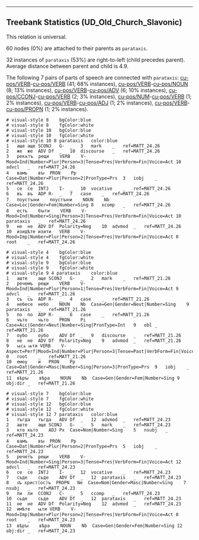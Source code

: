 

--------------------------------------------------------------------------------

## Treebank Statistics (UD_Old_Church_Slavonic)

This relation is universal.

60 nodes (0%) are attached to their parents as `parataxis`.

32 instances of `parataxis` (53%) are right-to-left (child precedes parent).
Average distance between parent and child is 4.9.

The following 7 pairs of parts of speech are connected with `parataxis`: [cu-pos/VERB]()-[cu-pos/VERB]() (41; 68% instances), [cu-pos/VERB]()-[cu-pos/NOUN]() (8; 13% instances), [cu-pos/VERB]()-[cu-pos/ADV]() (6; 10% instances), [cu-pos/CCONJ]()-[cu-pos/VERB]() (2; 3% instances), [cu-pos/NUM]()-[cu-pos/VERB]() (1; 2% instances), [cu-pos/VERB]()-[cu-pos/ADJ]() (1; 2% instances), [cu-pos/VERB]()-[cu-pos/PROPN]() (1; 2% instances).


~~~ conllu
# visual-style 8	bgColor:blue
# visual-style 8	fgColor:white
# visual-style 10	bgColor:blue
# visual-style 10	fgColor:white
# visual-style 10 8 parataxis	color:blue
1	аще	аще	SCONJ	G-	_	3	mark	_	ref=MATT_24.26
2	же	же	ADV	Df	_	10	discourse	_	ref=MATT_24.26
3	рекѫтъ	рещи	VERB	V-	Mood=Ind|Number=Plur|Person=3|Tense=Pres|VerbForm=Fin|Voice=Act	10	advcl	_	ref=MATT_24.26
4	вамъ	вꙑ	PRON	Pp	Case=Dat|Number=Plur|Person=2|PronType=Prs	3	iobj	_	ref=MATT_24.26
5	се	се	INTJ	I-	_	10	vocative	_	ref=MATT_24.26
6	въ	въ	ADP	R-	_	7	case	_	ref=MATT_24.26
7	поустꙑни	поустꙑни	NOUN	Nb	Case=Loc|Gender=Fem|Number=Sing	8	xcomp	_	ref=MATT_24.26
8	естъ	бꙑти	VERB	V-	Mood=Ind|Number=Sing|Person=3|Tense=Pres|VerbForm=Fin|Voice=Act	10	parataxis	_	ref=MATT_24.26
9	не	не	ADV	Df	Polarity=Neg	10	advmod	_	ref=MATT_24.26
10	изидѣте	изити	VERB	V-	Mood=Imp|Number=Plur|Person=2|Tense=Pres|VerbForm=Fin|Voice=Act	0	root	_	ref=MATT_24.26

~~~


~~~ conllu
# visual-style 4	bgColor:blue
# visual-style 4	fgColor:white
# visual-style 9	bgColor:blue
# visual-style 9	fgColor:white
# visual-style 9 4 parataxis	color:blue
1	аште	аще	SCONJ	G-	_	2	mark	_	ref=MATT_21.26
2	речемъ	рещи	VERB	V-	Mood=Ind|Number=Plur|Person=1|Tense=Pres|VerbForm=Fin|Voice=Act	9	advcl	_	ref=MATT_21.26
3	съ	съ	ADP	R-	_	4	case	_	ref=MATT_21.26
4	небесе	небо	NOUN	Nb	Case=Gen|Gender=Neut|Number=Sing	9	parataxis	_	ref=MATT_21.26
5	по	по	ADP	R-	_	6	case	_	ref=MATT_21.26
6	чъто	чьто	PRON	Pi	Case=Acc|Gender=Neut|Number=Sing|PronType=Int	9	obl	_	ref=MATT_21.26
7	оубо	оубо	ADV	Df	_	9	discourse	_	ref=MATT_21.26
8	не	не	ADV	Df	Polarity=Neg	9	advmod	_	ref=MATT_21.26
9	ѩсѧ	ѩти	VERB	V-	Aspect=Perf|Mood=Ind|Number=Plur|Person=3|Tense=Past|VerbForm=Fin|Voice=Act	0	root	_	ref=MATT_21.26
10	емоу	и	PRON	Pp	Case=Dat|Gender=Masc|Number=Sing|Person=3|PronType=Prs	9	iobj	_	ref=MATT_21.26
11	вѣрꙑ	вѣра	NOUN	Nb	Case=Gen|Gender=Fem|Number=Sing	9	obj:dir	_	ref=MATT_21.26

~~~


~~~ conllu
# visual-style 7	bgColor:blue
# visual-style 7	fgColor:white
# visual-style 12	bgColor:blue
# visual-style 12	fgColor:white
# visual-style 12 7 parataxis	color:blue
1	тъгда	тъгда	ADV	Df	_	12	advmod	_	ref=MATT_24.23
2	аште	аще	SCONJ	G-	_	5	mark	_	ref=MATT_24.23
3	кто	къто	ADJ	Px	Case=Nom|Number=Sing	5	nsubj	_	ref=MATT_24.23
4	вамъ	вꙑ	PRON	Pp	Case=Dat|Number=Plur|Person=2|PronType=Prs	5	iobj	_	ref=MATT_24.23
5	речетъ	рещи	VERB	V-	Mood=Ind|Number=Sing|Person=3|Tense=Pres|VerbForm=Fin|Voice=Act	12	advcl	_	ref=MATT_24.23
6	се	се	INTJ	I-	_	12	vocative	_	ref=MATT_24.23
7	съде	сьде	ADV	Df	_	12	parataxis	_	ref=MATT_24.23
8	х҃ъ	христ(ос)ъ	PROPN	Ne	Case=Nom|Gender=Masc|Number=Sing	7	nsubj	_	ref=MATT_24.23
9	ли	ли	CCONJ	C-	_	5	ccomp	_	ref=MATT_24.23
10	сьде	сьде	ADV	Df	_	12	parataxis	_	ref=MATT_24.23
11	не	не	ADV	Df	Polarity=Neg	12	advmod	_	ref=MATT_24.23
12	имѣте	ѩти	VERB	V-	Mood=Imp|Number=Plur|Person=2|Tense=Pres|VerbForm=Fin|Voice=Act	0	root	_	ref=MATT_24.23
13	вѣрꙑ	вѣра	NOUN	Nb	Case=Gen|Gender=Fem|Number=Sing	12	obj:dir	_	ref=MATT_24.23

~~~



